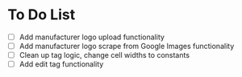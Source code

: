 # To Do List
- [ ] Add manufacturer logo upload functionality
- [ ] Add manufacturer logo scrape from Google Images functionality
- [ ] Clean up tag logic, change cell widths to constants
- [ ] Add edit tag functionality